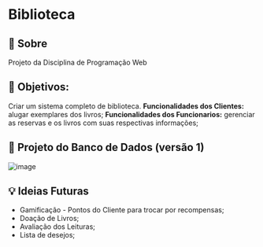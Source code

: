 # Biblioteca
 
## 💁 Sobre
Projeto da Disciplina de Programação Web

## 🎯 Objetivos:
Criar um sistema completo de biblioteca.
**Funcionalidades dos Clientes:** alugar exemplares dos livros;
**Funcionalidades dos Funcionarios:** gerenciar as reservas e os livros com suas respectivas informações;

## 🎲 Projeto do Banco de Dados (versão 1)
![image](https://user-images.githubusercontent.com/50773119/152627073-1a893403-c180-4167-ba28-f2692f191e60.png)

## :bulb: Ideias Futuras
* Gamificação - Pontos do Cliente para trocar por recompensas;
* Doação de Livros;
* Avaliação dos Leituras;
* Lista de desejos;
